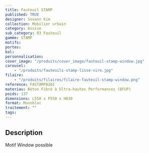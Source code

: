 ```yaml
---
title: Fauteuil STAMP
published: TRUE
designer: Sovann Kim
collection: Mobilier urbain
category: Assise
sub_category: 03 Fauteuil
gamme: STAMP
motifs:
portes:
bal:
personnalisation:
cover_image: "/produits/cover_image/fauteuil-stamp-window.jpg"
carousel:
    - "/produits/fauteuils-stamp-lisse-vire.jpg"
filaire:
    - "/produits/filaires/filaire-fauteuil-stamp-window.png"
reference: FASTAMP0201
materiau: Béton Fibré à Ultra-hautes Performances (BFUP)
poids: 137
dimensions: L550 x P550 x H830
format: Monobloc
traitement: ""
tags:
---
```


## Description

Motif Window possible
